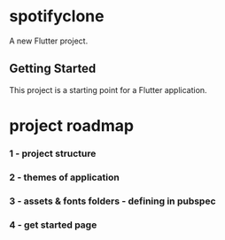 # spotifyclone

A new Flutter project.

## Getting Started

This project is a starting point for a Flutter application.

# project roadmap

### 1 - project structure  
### 2 - themes of application
### 3 - assets & fonts folders - defining in pubspec
### 4 - get started page 